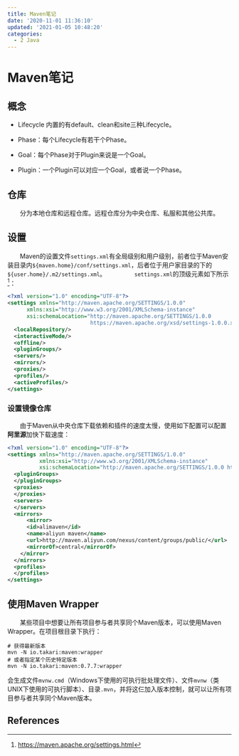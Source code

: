 ```yaml
---
title: Maven笔记
date: '2020-11-01 11:36:10'
updated: '2021-01-05 10:48:20'
categories:
  - 2 Java
---
```

# Maven笔记

## 概念

- Lifecycle 内置的有default、clean和site三种Lifecycle。

- Phase：每个Lifecycle有若干个Phase。

- Goal：每个Phase对于Plugin来说是一个Goal。

- Plugin：一个Plugin可以对应一个Goal，或者说一个Phase。

## 仓库

　　分为本地仓库和远程仓库。远程仓库分为中央仓库、私服和其他公共库。

## 设置

  　　Maven的设置文件`settings.xml`有全局级别和用户级别，前者位于Maven安装目录内`${maven.home}/conf/settings.xml`，后者位于用户家目录的下的`${user.home}/.m2/settings.xml`。
  　　
　　`settings.xml`的顶级元素如下所示[^3]：
　　
```xml
<?xml version="1.0" encoding="UTF-8"?>
<settings xmlns="http://maven.apache.org/SETTINGS/1.0.0"
      xmlns:xsi="http://www.w3.org/2001/XMLSchema-instance"
      xsi:schemaLocation="http://maven.apache.org/SETTINGS/1.0.0
                          https://maven.apache.org/xsd/settings-1.0.0.xsd">
  <localRepository/>
  <interactiveMode/>
  <offline/>
  <pluginGroups/>
  <servers/>
  <mirrors/>
  <proxies/>
  <profiles/>
  <activeProfiles/>
</settings>
```

### 设置镜像仓库

　　由于Maven从中央仓库下载依赖和插件的速度太慢，使用如下配置可以配置**阿里源**加快下载速度：
　　
```xml
<?xml version="1.0" encoding="UTF-8"?>
<settings xmlns="http://maven.apache.org/SETTINGS/1.0.0"
          xmlns:xsi="http://www.w3.org/2001/XMLSchema-instance"
          xsi:schemaLocation="http://maven.apache.org/SETTINGS/1.0.0 http://maven.apache.org/xsd/settings-1.0.0.xsd">
  <pluginGroups>
  </pluginGroups>
  <proxies>
  </proxies>
  <servers>
  </servers>
  <mirrors>
      <mirror>
      <id>alimaven</id>
      <name>aliyun maven</name>
      <url>http://maven.aliyun.com/nexus/content/groups/public/</url>
      <mirrorOf>central</mirrorOf>
    </mirror>
  </mirrors>
  <profiles>
  </profiles>
</settings>
```

## 使用Maven Wrapper

　　某些项目中想要让所有项目参与者共享同个Maven版本，可以使用Maven Wrapper。在项目根目录下执行：

```shell
# 获得最新版本
mvn -N io.takari:maven:wrapper
# 或者指定某个历史特定版本
mvn -N io.takari:maven:0.7.7:wrapper
```

会生成文件`mvnw.cmd`（Windows下使用的可执行批处理文件）、文件`mvnw`（类UNIX下使用的可执行脚本）、目录`.mvn`，并将这仨加入版本控制，就可以让所有项目参与者共享同个Maven版本。

## References

[^1]: [Introduction to the Build Lifecycle]()
[^2]: [Maven：mirror和repository 区别](https://my.oschina.net/sunchp/blog/100634)
[^3]: <https://maven.apache.org/settings.html>

